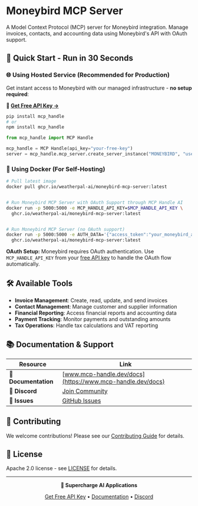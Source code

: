 # Moneybird MCP Server

A Model Context Protocol (MCP) server for Moneybird integration. Manage invoices, contacts, and accounting data using Moneybird's API with OAuth support.

## 🚀 Quick Start - Run in 30 Seconds

### 🌐 Using Hosted Service (Recommended for Production)

Get instant access to Moneybird with our managed infrastructure - **no setup required**:

**🔗 [Get Free API Key →](https://www.mcp-handle.dev/home/api-keys)**

```bash
pip install mcp_handle
# or
npm install mcp_handle
```

```python
from mcp_handle import MCP Handle

mcp_handle = MCP Handle(api_key="your-free-key")
server = mcp_handle.mcp_server.create_server_instance("MONEYBIRD", "user123")
```

### 🐳 Using Docker (For Self-Hosting)

```bash
# Pull latest image
docker pull ghcr.io/weatherpal-ai/moneybird-mcp-server:latest


# Run Moneybird MCP Server with OAuth Support through MCP Handle AI
docker run -p 5000:5000 -e MCP_HANDLE_API_KEY=$MCP_HANDLE_API_KEY \
  ghcr.io/weatherpal-ai/moneybird-mcp-server:latest


# Run Moneybird MCP Server (no OAuth support)
docker run -p 5000:5000 -e AUTH_DATA='{"access_token":"your_moneybird_api_token_here"}' \
  ghcr.io/weatherpal-ai/moneybird-mcp-server:latest
```

**OAuth Setup:** Moneybird requires OAuth authentication. Use `MCP_HANDLE_API_KEY` from your [free API key](https://www.mcp-handle.dev/home/api-keys) to handle the OAuth flow automatically.

## 🛠️ Available Tools

- **Invoice Management**: Create, read, update, and send invoices
- **Contact Management**: Manage customer and supplier information
- **Financial Reporting**: Access financial reports and accounting data
- **Payment Tracking**: Monitor payments and outstanding amounts
- **Tax Operations**: Handle tax calculations and VAT reporting

## 📚 Documentation & Support

| Resource | Link |
|----------|------|
| **📖 Documentation** | [www.mcp-handle.dev/docs](https://www.mcp-handle.dev/docs) |
| **💬 Discord** | [Join Community](https://discord.gg/p7TuTEcssn) |
| **🐛 Issues** | [GitHub Issues](https://github.com/WeatherPal-AI/MCP-handle/issues) |

## 🤝 Contributing

We welcome contributions! Please see our [Contributing Guide](../../CONTRIBUTING.md) for details.

## 📜 License

Apache 2.0 license - see [LICENSE](../../LICENSE) for details.

---

<div align="center">
  <p><strong>🚀 Supercharge AI Applications </strong></p>
  <p>
    <a href="https://www.mcp-handle.dev">Get Free API Key</a> •
    <a href="https://www.mcp-handle.dev/docs">Documentation</a> •
    <a href="https://discord.gg/p7TuTEcssn">Discord</a>
  </p>
</div>
